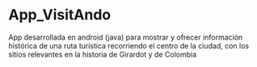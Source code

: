 # App_VisitAndo
App desarrollada en android (java) para mostrar y ofrecer información histórica de una ruta  turística recorriendo el centro de la ciudad, con los sitios relevantes en la historia de Girardot y de Colombia
